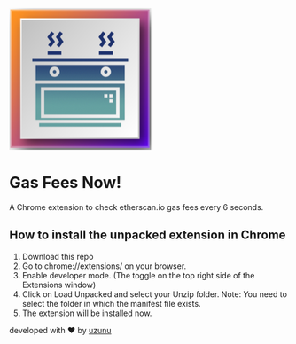 ![logo](https://github.com/onorbumbum/gas_fee_checker_chrome_extension/blob/main/images/logo-256.png?raw=true)

# Gas Fees Now! 
A Chrome extension to check etherscan.io gas fees every 6 seconds.

## How to install the unpacked extension in Chrome
1. Download this repo
2. Go to chrome://extensions/ on your browser.
3. Enable developer mode. (The toggle on the top right side of the Extensions window)
4. Click on Load Unpacked and select your Unzip folder. Note: You need to select the folder in which the manifest file exists.
5. The extension will be installed now.


developed with ❤️ by [uzunu](https://www.uzunu.com)
